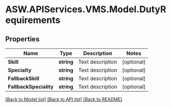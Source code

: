 
# ASW.APIServices.VMS.Model.DutyRequirements

## Properties

Name | Type | Description | Notes
------------ | ------------- | ------------- | -------------
**Skill** | **string** | Text description | [optional] 
**Specialty** | **string** | Text description | [optional] 
**FallbackSkill** | **string** | Text description | [optional] 
**FallbackSpeciality** | **string** | Text description | [optional] 

[[Back to Model list]](../README.md#documentation-for-models)
[[Back to API list]](../README.md#documentation-for-api-endpoints)
[[Back to README]](../README.md)

